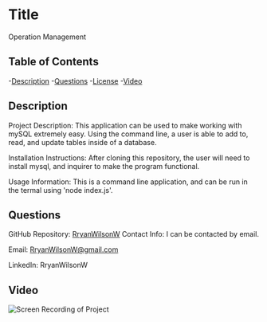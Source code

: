   # Title
  Operation Management
  
  ## Table of Contents
  -[Description](#description)
  -[Questions](#questions)
  -[License](#license)
  -[Video](#video)
  
  ## Description
  Project Description: This application can be used to make working with mySQL extremely easy. Using the command line, a user is able to add to, read, and update tables inside of 
  a database. 
  
  Installation Instructions: After cloning this repository, the user will need to install mysql, and inquirer to make the program functional. 
  
  Usage Information: This is a command line application, and can be run in the termal using 'node index.js'.

  ## Questions
  GitHub Repository: <a href="https://github.com/RryanWilsonW/operation_management">RryanWilsonW</a>
  Contact Info: I can be contacted by email.

  Email: RryanWilsonW@gmail.com
  
  LinkedIn: RryanWilsonW

  ## Video
  ![Screen Recording of Project]({data.linkToVideo})

  
